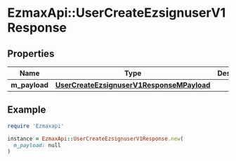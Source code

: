 # EzmaxApi::UserCreateEzsignuserV1Response

## Properties

| Name | Type | Description | Notes |
| ---- | ---- | ----------- | ----- |
| **m_payload** | [**UserCreateEzsignuserV1ResponseMPayload**](UserCreateEzsignuserV1ResponseMPayload.md) |  |  |

## Example

```ruby
require 'Ezmaxapi'

instance = EzmaxApi::UserCreateEzsignuserV1Response.new(
  m_payload: null
)
```

